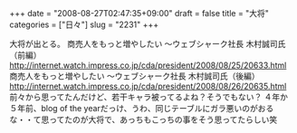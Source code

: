 +++
date = "2008-08-27T02:47:35+09:00"
draft = false
title = "大将"
categories = ["日々"]
slug = "2231"
+++

大将が出とる。
商売人をもっと増やしたい
～ウェブシャーク社長 木村誠司氏（前編）
<a href="http://internet.watch.impress.co.jp/cda/president/2008/08/25/20633.html" target="_blank">http://internet.watch.impress.co.jp/cda/president/2008/08/25/20633.html</a>
商売人をもっと増やしたい
～ウェブシャーク社長 木村誠司氏（後編）
<a href="http://internet.watch.impress.co.jp/cda/president/2008/08/26/20635.html" target="_blank">http://internet.watch.impress.co.jp/cda/president/2008/08/26/20635.html</a>
前々から思ってたんだけど、若干キャラ被ってるよね？そうでもない？
４年か５年前、blog of the yearだっけ、うわ、同じテーブルにガラ悪いのがおるな・・て思ってたのが大将で、あっちもこっちの事をそう思ってたらしい笑
